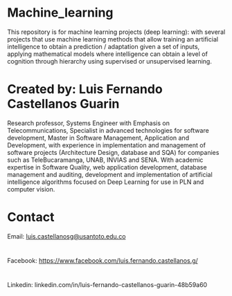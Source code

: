 # Machine_learning
This repository is for machine learning projects (deep learning): with several projects that use machine learning methods that allow training an artificial intelligence to obtain a prediction / adaptation given a set of inputs, applying mathematical models where intelligence can obtain a level of cognition through hierarchy using supervised or unsupervised learning.
# Created by: Luis Fernando Castellanos Guarin
Research professor, Systems Engineer with Emphasis on Telecommunications, Specialist in advanced technologies for software development, Master in Software Management, Application and Development, with experience in implementation and management of software projects (Architecture Design, database and SQA) for companies such as TeleBucaramanga, UNAB, INVIAS and SENA. With academic expertise in Software Quality, web application development, database management and auditing, development and implementation of artificial intelligence algorithms focused on Deep Learning for use in PLN and computer vision.
# Contact 
Email: luis.castellanosg@usantoto.edu.co
#
Facebook: https://www.facebook.com/luis.fernando.castellanos.g/
#
Linkedin: linkedin.com/in/luis-fernando-castellanos-guarin-48b59a60 
